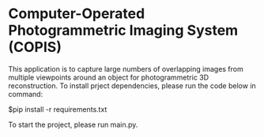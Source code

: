 # Computer-Operated Photogrammetric Imaging System (COPIS)

This application is to capture large numbers of overlapping images from multiple viewpoints around an object for photogrammetric 3D reconstruction.
To install prject dependencies, please run the code below in command:

$pip install -r requirements.txt

To start the project, please run main.py.
